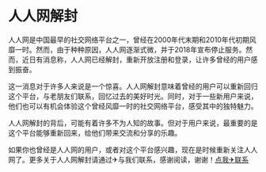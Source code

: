# 人人网解封

人人网是中国最早的社交网络平台之一，曾经在2000年代末期和2010年代初期风靡一时。然而，由于种种原因，人人网逐渐式微，并于2018年宣布停止服务。然而，近日有消息称，人人网已经解封，重新开放注册和登录，让许多曾经的用户感到振奋。

这一消息对于许多人来说是一个惊喜。人人网解封意味着曾经的用户可以重新回归这个平台，与老朋友们联系，回忆过去的美好时光。同时，对于一些新用户来说，他们也可以有机会体验这个曾经风靡一时的社交网络平台，感受其中的独特魅力。

人人网解封的背后，可能有着许多不为人知的故事。但对于用户来说，最重要的是这个平台能够重新回来，给他们带来交流和分享的乐趣。

如果你也曾经是人人网的用户，或者对这个平台感兴趣，现在是时候重新关注人人网了。更多关于人人网解封请通过✈与我们联系，感谢阅读，谢谢！[点我✈联系](https://ww.k02.cc)